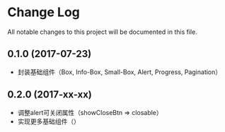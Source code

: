 # Change Log
All notable changes to this project will be documented in this file.

## 0.1.0 (2017-07-23)

- 封装基础组件（Box, Info-Box, Small-Box, Alert, Progress, Pagination）

## 0.2.0 (2017-xx-xx)

- 调整alert可关闭属性（showCloseBtn => closable）
- 实现更多基础组件（）
